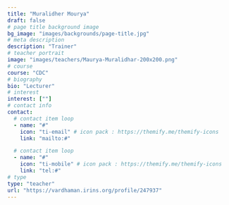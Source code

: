 ```yaml
---
title: "Muralidher Mourya"
draft: false
# page title background image
bg_image: "images/backgrounds/page-title.jpg"
# meta description
description: "Trainer"
# teacher portrait
image: "images/teachers/Maurya-Muralidhar-200x200.png"
# course
course: "CDC"
# biography
bio: "Lecturer"
# interest
interest: [""]
# contact info
contact:
  # contact item loop
  - name: "#"
    icon: "ti-email" # icon pack : https://themify.me/themify-icons
    link: "mailto:#"

  # contact item loop
  - name: "#"
    icon: "ti-mobile" # icon pack : https://themify.me/themify-icons
    link: "tel:#"
# type
type: "teacher"
url: "https://vardhaman.irins.org/profile/247937"
---
```


